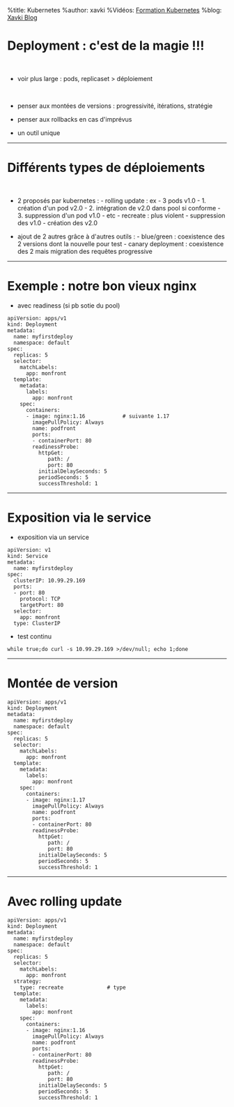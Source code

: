 %title: Kubernetes 
%author: xavki
%Vidéos: [Formation Kubernetes](https://www.youtube.com/playlist?list=PLn6POgpklwWqfzaosSgX2XEKpse5VY2v5)
%blog: [Xavki Blog](https://xavki.blog)

# Deployment : c'est de la magie !!!


<br>

* voir plus large : pods, replicaset > déploiement


<br>

* penser aux montées de versions : progressivité, itérations, stratégie


* penser aux rollbacks en cas d'imprévus


* un outil unique


---------------------------------------------------------------------------------------

# Différents types de déploiements


<br>

* 2 proposés par kubernetes :
		- rolling update : ex - 3 pods v1.0
						- 1. création d'un pod v2.0
						- 2. intégration de v2.0 dans pool si conforme
						- 3. suppression d'un pod v1.0
						- etc
		- recreate : plus violent
						- suppression des v1.0
						- création des v2.0

* ajout de 2 autres grâce à d'autres outils :
		- blue/green : coexistence des 2 versions dont la nouvelle pour test
		- canary deployment : coexistence des 2 mais migration des requêtes progressive

------------------------------------------------------------------------

# Exemple : notre bon vieux nginx

* avec readiness (si pb sotie du pool)

```
apiVersion: apps/v1
kind: Deployment
metadata:
  name: myfirstdeploy
  namespace: default
spec:
  replicas: 5
  selector:
    matchLabels:
      app: monfront
  template:
    metadata:
      labels:
        app: monfront
    spec:
      containers:
      - image: nginx:1.16			 # suivante 1.17
        imagePullPolicy: Always
        name: podfront
        ports:
        - containerPort: 80
        readinessProbe:
          httpGet:
             path: /
             port: 80
          initialDelaySeconds: 5
          periodSeconds: 5
          successThreshold: 1
```

------------------------------------------------------------------------

# Exposition via le service

* exposition via un service

```
apiVersion: v1
kind: Service
metadata:
  name: myfirstdeploy
spec:
  clusterIP: 10.99.29.169
  ports:
  - port: 80
    protocol: TCP
    targetPort: 80
  selector:
    app: monfront
  type: ClusterIP
```

* test continu 

```
while true;do curl -s 10.99.29.169 >/dev/null; echo 1;done
```

------------------------------------------------------------------------
# Montée de version


```
apiVersion: apps/v1
kind: Deployment
metadata:
  name: myfirstdeploy
  namespace: default
spec:
  replicas: 5
  selector:
    matchLabels:
      app: monfront
  template:
    metadata:
      labels:
        app: monfront
    spec:
      containers:
      - image: nginx:1.17    
        imagePullPolicy: Always
        name: podfront
        ports:
        - containerPort: 80
        readinessProbe:
          httpGet:
             path: /
             port: 80
          initialDelaySeconds: 5
          periodSeconds: 5
          successThreshold: 1
```

-------------------------------------------------------------------------

# Avec rolling update


```
apiVersion: apps/v1
kind: Deployment
metadata:
  name: myfirstdeploy
  namespace: default
spec:
  replicas: 5
  selector:
    matchLabels:
      app: monfront
  strategy:
    type: recreate				# type
  template:
    metadata:
      labels:
        app: monfront
    spec:
      containers:
      - image: nginx:1.16
        imagePullPolicy: Always
        name: podfront
        ports:
        - containerPort: 80
        readinessProbe:
          httpGet:
             path: /
             port: 80
          initialDelaySeconds: 5
          periodSeconds: 5
          successThreshold: 1
```

